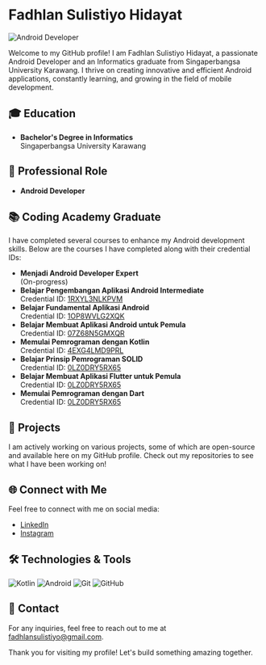 # Fadhlan Sulistiyo Hidayat

![Android Developer](https://img.shields.io/badge/Android%20Developer-Expert-green)

Welcome to my GitHub profile! I am Fadhlan Sulistiyo Hidayat, a passionate Android Developer and an Informatics graduate from Singaperbangsa University Karawang. I thrive on creating innovative and efficient Android applications, constantly learning, and growing in the field of mobile development.

## 🎓 Education
- **Bachelor's Degree in Informatics**  
  Singaperbangsa University Karawang

## 💼 Professional Role
- **Android Developer**

## 📚 Coding Academy Graduate
I have completed several courses to enhance my Android development skills. Below are the courses I have completed along with their credential IDs:

- **Menjadi Android Developer Expert**  
  (On-progress)
- **Belajar Pengembangan Aplikasi Android Intermediate**  
  Credential ID: [1RXYL3NLKPVM](https://www.dicoding.com/certificates/1RXYL3NLKPVM)
- **Belajar Fundamental Aplikasi Android**  
  Credential ID: [1OP8WVLG2XQK](https://www.dicoding.com/certificates/1OP8WVLG2XQK)
- **Belajar Membuat Aplikasi Android untuk Pemula**  
  Credential ID: [07Z68N5GMXQR](https://www.dicoding.com/certificates/07Z68N5GMXQR)
- **Memulai Pemrograman dengan Kotlin**  
  Credential ID: [4EXG4LMD9PRL](https://www.dicoding.com/certificates/4EXG4LMD9PRL)
- **Belajar Prinsip Pemrograman SOLID**  
  Credential ID: [0LZ0DRY5RX65](https://www.dicoding.com/certificates/0LZ0DRY5RX65)
- **Belajar Membuat Aplikasi Flutter untuk Pemula**  
  Credential ID: [0LZ0DRY5RX65](https://www.dicoding.com/certificates/L4PQM1JN7ZO1)
- **Memulai Pemrograman dengan Dart**  
  Credential ID: [0LZ0DRY5RX65](https://www.dicoding.com/certificates/0LZ0175DQP65)

## 🌟 Projects
I am actively working on various projects, some of which are open-source and available here on my GitHub profile. Check out my repositories to see what I have been working on!

## 🌐 Connect with Me
Feel free to connect with me on social media:
- [LinkedIn](https://linkedin.com/in/fadhlansulistiyo)
- [Instagram](https://instagram.com/fadhlansulistiyo)

## 🛠️ Technologies & Tools
![Kotlin](https://img.shields.io/badge/Kotlin-0095D5?logo=kotlin&logoColor=white)
![Android](https://img.shields.io/badge/Android-3DDC84?logo=android&logoColor=white)
![Git](https://img.shields.io/badge/Git-F05032?logo=git&logoColor=white)
![GitHub](https://img.shields.io/badge/GitHub-181717?logo=github&logoColor=white)

## 📧 Contact
For any inquiries, feel free to reach out to me at [fadhlansulistiyo@gmail.com](mailto:fadhlansulistiyo@gmail.com).

Thank you for visiting my profile! Let's build something amazing together.
